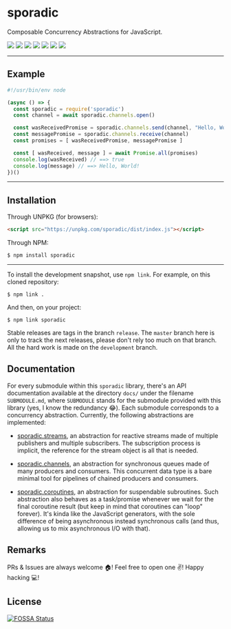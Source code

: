 # sporadic

Composable Concurrency Abstractions for JavaScript.

<a href="https://travis-ci.com/marcoonroad/sporadic"><img src="https://img.shields.io/travis/com/marcoonroad/sporadic.svg?style=flat-square&logo=travis"/></a>
<a href="https://gitlab.com/marcoonroad/sporadic/pipelines"><img src="https://img.shields.io/gitlab/pipeline/marcoonroad/sporadic.svg?style=flat-square&logo=gitlab"/></a>
<a href="https://coveralls.io/github/marcoonroad/sporadic?branch=master">
<img src="https://img.shields.io/coveralls/github/marcoonroad/sporadic.svg?style=flat-square"/></a>
<a href="https://www.npmjs.com/package/sporadic"><img src="https://img.shields.io/npm/dw/sporadic.svg?style=flat-square&logo=npm"/></a>
<a href="https://github.com/marcoonroad/sporadic/blob/master/LICENSE"><img src="https://img.shields.io/github/license/marcoonroad/sporadic.svg?style=flat-square&logo=github"/></a>
<a href="https://app.fossa.io/projects/git%2Bgithub.com%2Fmarcoonroad%2Fsporadic?ref=badge_shield" alt="FOSSA Status"><img src="https://app.fossa.io/api/projects/git%2Bgithub.com%2Fmarcoonroad%2Fsporadic.svg?type=shield"/></a>
<a href="https://dev.azure.com/marcoonroad/marcoonroad/_build/latest?definitionId=1&branchName=master" alt="Build Status"><img src="https://dev.azure.com/marcoonroad/marcoonroad/_apis/build/status/marcoonroad.sporadic?branchName=master"/></a>

---

## Example

```javascript
#!/usr/bin/env node

(async () => {
  const sporadic = require('sporadic')
  const channel = await sporadic.channels.open()

  const wasReceivedPromise = sporadic.channels.send(channel, "Hello, World!")
  const messagePromise = sporadic.channels.receive(channel)
  const promises = [ wasReceivedPromise, messagePromise ]

  const [ wasReceived, message ] = await Promise.all(promises)
  console.log(wasReceived) // ==> true
  console.log(message) // ==> Hello, World!
})()
```

---

## Installation

Through UNPKG (for browsers):

```html
<script src="https://unpkg.com/sporadic/dist/index.js"></script>
```

Through NPM:

```shell
$ npm install sporadic
```

---

To install the development snapshot, use `npm link`.
For example, on this cloned repository:

```shell
$ npm link .
```

And then, on your project:

```shell
$ npm link sporadic
```

Stable releases are tags in the branch `release`. The `master` branch here is
only to track the next releases, please don't rely too much on that branch. All
the hard work is made on the `development` branch.

## Documentation

For every submodule within this `sporadic` library, there's an API documentation
available at the directory `docs/` under the filename `SUBMODULE.md`, where
`SUBMODULE` stands for the submodule provided with this library (yes, I know the
redundancy :joy:). Each submodule corresponds to a concurrency abstraction.
Currently, the following abstractions are implemented:

- [sporadic.streams][1], an abstraction for reactive streams made of multiple
  publishers and multiple subscribers. The subscription process is implicit,
  the reference for the stream object is all that is needed.
- [sporadic.channels][2], an abstraction for synchronous queues made of many
  producers and consumers. This concurrent data type is a bare minimal tool for
  pipelines of chained producers and consumers.
- [sporadic.coroutines][3], an abstraction for suspendable subroutines. Such
  abstraction also behaves as a task/promise whenever we wait for the final
  coroutine result (but keep in mind that coroutines can "loop" forever). It's kinda
  like the JavaScript generators, with the sole difference of being asynchronous
  instead synchronous calls (and thus, allowing us to mix asynchronous I/O with that).

  [1]: https://marcoonroad.github.io/sporadic/streams
  [2]: https://marcoonroad.github.io/sporadic/channels
  [3]: https://marcoonroad.github.io/sporadic/coroutines

## Remarks

PRs & Issues are always welcome :house:! Feel free to open one :v:!
Happy hacking :computer:!


## License
[![FOSSA Status](https://app.fossa.io/api/projects/git%2Bgithub.com%2Fmarcoonroad%2Fsporadic.svg?type=large)](https://app.fossa.io/projects/git%2Bgithub.com%2Fmarcoonroad%2Fsporadic?ref=badge_large)